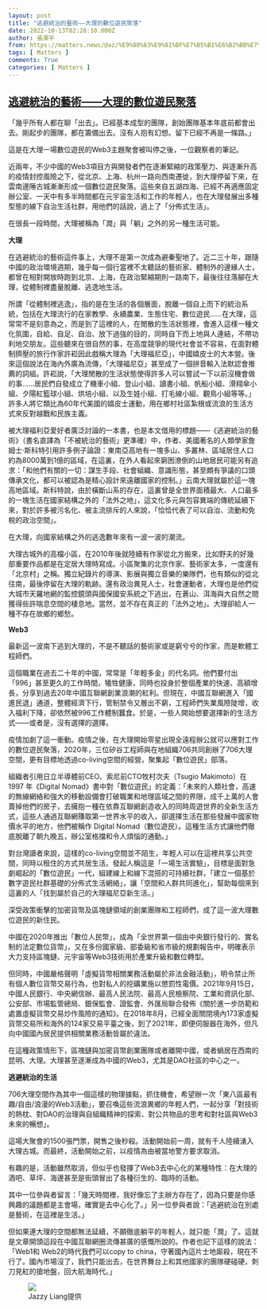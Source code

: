 ```yaml
---
layout: post
title: "逃避統治的藝術——大理的數位遊民聚落"
date: 2022-10-13T02:28:10.000Z
author: 張潔平
from: https://matters.news/@az/%E9%80%83%E9%81%BF%E7%B5%B1%E6%B2%BB%E7%9A%84%E8%97%9D%E8%A1%93-%E5%A4%A7%E7%90%86%E7%9A%84%E6%95%B8%E4%BD%8D%E9%81%8A%E6%B0%91%E8%81%9A%E8%90%BD-bafyreib6wgr7zm7vdnuvudbp66sglbadcfqru45kjatbhl7ju527qakj5e
tags: [ Matters ]
comments: True
categories: [ Matters ]
---
```

<!--1665628090000-->
[逃避統治的藝術——大理的數位遊民聚落](https://matters.news/@az/%E9%80%83%E9%81%BF%E7%B5%B1%E6%B2%BB%E7%9A%84%E8%97%9D%E8%A1%93-%E5%A4%A7%E7%90%86%E7%9A%84%E6%95%B8%E4%BD%8D%E9%81%8A%E6%B0%91%E8%81%9A%E8%90%BD-bafyreib6wgr7zm7vdnuvudbp66sglbadcfqru45kjatbhl7ju527qakj5e)
------

<div>
<p>「幾乎所有人都在聊「出去」。已經基本成型的團隊，創始團隊基本年底前都會出去。剛起步的團隊，都在籌備出去。沒有人抱有幻想。留下已經不再是一條路。」</p><p>這是在大理一場數位遊民的Web3主題聚會被叫停之後，一位觀察者的筆記。</p><p>近兩年，不少中國的Web3項目方與開發者們在逐漸緊縮的政策壓力、與逐漸升高的疫情封控風險之下，從北京、上海、杭州一路向西南遷徙，到大理停留下來，在雲南邊陲古城漸漸形成一個數位遊民聚落。這些來自五湖四海、已經不再適應固定辦公室、一天中有多半時間都在元宇宙生活和工作的年輕人，也在大理發展出多種型態的線下自治生活社群，用他們的話說，過上了「分佈式生活」。</p><p>在很長一段時間，大理被稱為「潤」與「躺」之外的另一種生活可能。</p><p><strong>大理</strong></p><p>在逃避統治的藝術這件事上，大理不是第一次成為避秦聖地了。近二三十年，跟隨中國的政治環境週期，幾乎每一個行當裡不太聽話的藝術家、體制外的邊緣人士，都曾在相對開放時跑到北京、上海，在政治緊縮期則一路南下，最後往往落腳在大理，從體制裡盡量脫離、逃逸地生活。</p><p>所謂「從體制裡逃逸」，指的是在生活的各個層面，脫離一個自上而下的統治系統，包括在大理流行的在家教學、永續農業、生態住宅、數位遊民……在大理，這常常不是刻意為之，而是到了這裡的人，在閒散的生活狀態裡，會進入這樣一種文化氛圍，自給、自足、自治、放下過強的目的，同時自下而上地與人連結，不帶功利地交朋友。這些聽來在很自然的事，在高度競爭的現代社會並不容易，在面對體制擠壓的旅行作家許崧因此戲稱大理為「大理福尼亞」，中國嬉皮士的大本營。後來這個說法在海內外廣為流傳，「大理福尼亞」甚至成了一個拼音輸入法默認會推薦的詞組。許崧說，「大理閒散的生活狀態使得許多人可以嘗試一下以前沒機會做的事......居民們自發成立了機車小組、登山小組、讀書小組、帆船小組、滑翔傘小組、夕陽紅籃球小組、烘培小組、以及生娃小組、打毛線小組、觀鳥小組等等。」許多人將它類比為60年代美國的嬉皮士運動，用在鄉村社區紮根或流浪的生活方式來反對越戰和民族主義。</p><p>被大理福利亞愛好者廣泛討論的一本書，也是本文借用的標題——《逃避統治的藝術》（書名直譯為「不被統治的藝術」更準確）中，作者、美國著名的人類學家詹姆士·斯科特引用許多例子論證：東南亞高地有一塊多山、多叢林、區域居住人口約為8000萬到1億的區域，在這裏，在外人看起來窮困潦倒的山地居民可能另有追求：「和他們有關的一切：謀生手段、社會組織、意識形態，甚至頗有爭議的口頭傳承文化，都可以被認為是精心設計來遠離國家的控制。」云南大理就屬於這一塊高地區域。斯科特說，由於橫斷山系的存在，這裏曾是全世界面積最大、人口最多的一塊生活在國家結構之外的「法外之地」，這文化多元與包容異端的傳統延續下來，對於許多被污名化、被主流排斥的人來說，「恰恰代表了可以自治、流動和免稅的政治空間」。</p><p>在大理，向國家結構之外的逃逸數年來有一波一波的潮流。</p><p>大理古城外的高檔小區，在2010年後就陸續有作家從北方搬來，比如野夫的好幾部重要作品都是在定居大理時寫成。小區聚集的北京作家、藝術家太多，一度還有「北京村」之稱。獨立紀錄片的導演、影展與獨立音樂的樂隊們，也有類似的從北往南，最後停留在大理的軌跡。還有政治異見人士，社會運動者，大理也是他們從大城市天羅地網的監控鏡頭與國保國安系統之下逃出，在蒼山、洱海與大自然之間獲得些許喘息空間的棲息地。當然，並不存在真正的「法外之地」。大理卻給人一種不存在故鄉的鄉愁。</p><p><strong>Web3</strong></p><p>最新這一波南下逃到大理的，不是不聽話的藝術家或是窮兮兮的作家，而是軟體工程師們。</p><p>這個職業在過去二十年的中國，常常是「年輕多金」的代名詞。他們要付出「996」甚至更久的工作時間，犧牲健康，同時也投身於整個產業的快速、高額增長，分享到過去20年中國互聯網創業浪潮的紅利。但現在，中國互聯網進入「國進民退」通道，整體經濟下行，管制禁令又層出不窮，工程師們失業風險陡增，收入福利下降，卻依然被996工作體制蠶食。於是，一些人開始想要選擇新的生活方式——或者是，沒有選擇的選擇。</p><p>疫情加劇了這一衝動。疫情之後，在大理開始零星出現全遠程辦公就可以應對工作的數位遊民聚落，2020年，三位矽谷工程師與在地組織706共同創辦了706大理空間，更有目標地透過co-living空間的經營，聚集起「數位遊民」部落。</p><p>組織者引用日立半導體前CEO、索尼前CTO牧村次夫（Tsugio Makimoto）在 1997 年《Digital Nomad》書中對「數位遊民」的定義：「未來的人類社會，高速的無線網絡和強大的移動設備會打破職業和地理區域之間的界限，成千上萬的人會賣掉他們的房子，去擁抱一種在依靠互聯網創造收入的同時周遊世界的全新生活方式，這些人通過互聯網賺取第一世界水平的收入，卻選擇生活在那些發展中國家物價水平的地方，他們被稱作 Digital Nomad（數位遊民）。這種生活方式讓他們徹底脫離了朝九晚五，辦公室格擋和令人煩惱的通勤。」</p><p>對台灣讀者來說，這樣的co-living空間並不陌生，年輕人可以在這裡共享公共空間，同時以租住的方式共居生活。發起人稱這是「一場生活實驗」，目標是面對急劇崛起的「數位遊民」一代，組建線上和線下混搭的可持續社群，「建立一個基於數字遊民社群基礎的分佈式生活網絡」，讓「空間和人群共同進化」，幫助每個來到這裏的人「找到屬於自己的大理福尼亞新生活。」</p><p>深受政策衝擊的加密貨幣及區塊鏈領域的創業團隊和工程師們，成了這一波大理數位遊民的新住民。</p><p>中國在2020年推出「數位人民幣」，成為「全世界第一個由中央銀行發行的、實名制的法定數位貨幣」，又在多份國家級、部委級和省市級的規劃報告中，明確表示大力支持區塊鏈、元宇宙等Web3技術用於產業升級和數位轉型。</p><p>但同時，中國嚴格聲明「虛擬貨幣相關業務活動屬於非法金融活動」，明令禁止所有個人數位貨幣交易行為，也對私人的挖礦業施以懲罰性電價。2021年9月15日，中國人民銀行、中央網信辦、最高人民法院、最高人民檢察院、工業和資訊化部、公安部、市場監管總局、銀保監會、證監會、外匯局聯合發佈《關於進一步防範和處置虛擬貨幣交易炒作風險的通知》。在2018年8月，已經全面關閉境內173家虛擬貨幣交易所和海外的124家交易平臺之後，到了2021年，即便伺服器在海外，但凡向中國國內居民提供相關業務活動皆屬於違法。</p><p>在這種政策情形下，區塊鏈與加密貨幣創業團隊或者離開中國，或者蝸居在西南的昆明、大理。大理甚至逐漸成為中國的Web3，尤其是DAO社區的中心之一。</p><p><strong>逃避統治的生活</strong></p><p>706大理空間作為其中一個這樣的物理據點，抓住機會，希望辦一次「東八區最有趣/自由/浪漫的Web3活動」，要召喚這些流浪異鄉的年輕人們，一起分享「對技術的熱枕、對DAO的治理與自組織精神的探索、對公共物品的思考和對社區與Web3未來的暢想」。</p><p>這場大聚會的1500張門票，開售之後秒殺。活動開始前一周，就有千人陸續湧入大理古城。而最終，活動開始之前，以疫情為由被當地警方要求取消。</p><p>有趣的是，活動雖然取消，但似乎也發揮了Web3去中心化的某種特性：在大理的酒吧、草坪、海邊甚至是街頭冒出了各種衍生的、臨時的活動。</p><p>其中一位參與者留言：「幾天時間裡，我好像忘了主辦方存在了，因為只要是你感興趣的議題都是主會場，確實是去中心化了。」另一位參與者說：「逃避統治在別處是藝術，在這裡是生活。」</p><p>但如果連大理的空間都無法延續，不願徹底躺平的年輕人，就只能「潤」了。這就是文章開頭這段在中國互聯網圈流傳甚廣的感慨所說的。作者也記下這樣的說法：「Web1和 Web2的時代我們可以copy to china，守著國內這片士地廝殺，現在不行了。國內市場沒了，我們只能出去，在世界舞台上和其他國家的團隊硬碰硬，刺刀見紅的搶地盤，回大航海時代。」</p><figure class="image"><img src="https://assets.matters.news/embed/74d1eaf2-93cf-49fd-99aa-61fb5d226932.jpeg" data-asset-id="74d1eaf2-93cf-49fd-99aa-61fb5d226932" referrerpolicy="no-referrer"><figcaption><span>Jazzy Liang提供</span></figcaption></figure><p><br></p>
</div>
